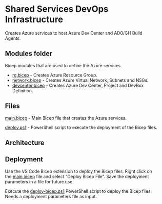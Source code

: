 # Shared Services DevOps Infrastructure

Creates Azure services to host Azure Dev Center and ADO/GH Build Agents.

## Modules folder

Bicep modules that are used to define the Azure services.

- [rg.bicep](./modules/rg.bicep) - Creates Azure Resource Group.
- [network.bicep](./modules/network.bicep) - Creates Azure Virtual Network, Subnets and NSGs.
- [devcenter.bicep](./modules/devcenter.bicep) - Creates Azure Dev Center, Project and DevBox Definition.

## Files

[main.bicep](main.bicep) - Main Bicep file that creates the Azure services.

[deploy.ps1](deploy.ps1) - PowerShell script to execute the deployment of the Bicep files.

## Architecture

<!-- TODO -->
<!-- ![Architecture](./docs/architecture.png) -->

## Deployment

Use the VS Code Bicep extension to deploy the Bicep files. Right click on the [main.bicep](main.bicep) file and select "Deploy Bicep File". Save the deployment parameters in a file for future use.

Execute the [deploy-bicep.ps1](deploy-bicep.ps1) PowerShell script to deploy the Bicep files. Needs a deployment parameters file as input.
